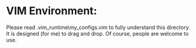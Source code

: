 # VIM Environment:
Please read .vim_runtime\my_configs.vim to fully understand this directory.  
It is designed (for me) to drag and drop. Of course, people are welcome to use.

